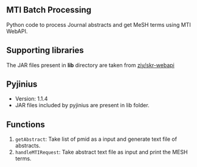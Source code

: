 MTI Batch Processing
---
Python code to process Journal abstracts and get MeSH terms using MTI WebAPI.   


## Supporting libraries
The JAR files present in **lib** directory are taken from [ziy/skr-webapi](https://github.com/ziy/skr-webapi/)

## Pyjinius
- Version: 1.1.4
- JAR files included by pyjinius are present in lib folder.

## Functions
1. `getAbstract`: Take list of pmid as a input and generate text file of abstracts.
2. `handleMTIRequest`: Take abstract text file as input and print the MESH terms.  
